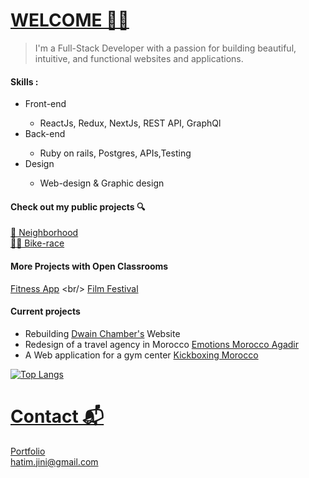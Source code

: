 # [WELCOME 👨‍💻](https://devhl.dev)
> I'm a Full-Stack Developer with a passion for building beautiful, intuitive, and functional websites and applications.

####  Skills :
<ul>
  <li>Front-end</li>
  <ul>
    <li>ReactJs, Redux, NextJs, REST API, GraphQl</li>
  </ul>
  <li>Back-end</li>
  <ul>
    <li>Ruby on rails, Postgres, APIs,Testing</li>
  </ul>
   <li> Design </li>
  <ul>
    <li>Web-design & Graphic design </li>
  </ul>
</ul>

#### Check out my public projects 🔍
 [🌆 Neighborhood](https://github.com/Timjini/aid-frontend) <br/>
 [🚴‍♂️ Bike-race](https://github.com/Timjini/bikerace)
 
 #### More Projects with Open Classrooms
 [Fitness App]([https://github.com/Timjini/aid-frontend](https://github.com/Timjini/fitness-app)) <br/>
 [Film Festival]([https://github.com/Timjini/bikerace](https://github.com/Timjini/film-festival))

#### Current projects 
<ul>
  <li>Rebuilding <a href="https://chambersforsport.com" target="_blank">Dwain Chamber's</a> Website</li>
  <li>Redesign of a travel agency in Morocco <a href="https://github.com/Timjini/emotion-agency" target="_blank"> Emotions Morocco Agadir</a></li>
  <li>A Web application for a gym center <a href="https://coachissam.com" target="_blank">Kickboxing Morocco</a></li>
</ul>

[![Top Langs](https://github-readme-stats.vercel.app/api/top-langs/?username=Timjini)](https://github.com/Timjini)

# [Contact 📬](https://devhl.dev)
[Portfolio](https://devhl.dev) <br/>
hatim.jini@gmail.com

